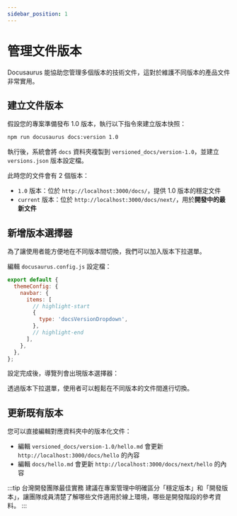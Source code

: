 ```yaml
---
sidebar_position: 1
---
```


# 管理文件版本

Docusaurus 能協助您管理多個版本的技術文件，這對於維護不同版本的產品文件非常實用。

## 建立文件版本

假設您的專案準備發布 1.0 版本，執行以下指令來建立版本快照：

```bash
npm run docusaurus docs:version 1.0
```

執行後，系統會將 `docs` 資料夾複製到 `versioned_docs/version-1.0`，並建立 `versions.json` 版本設定檔。

此時您的文件會有 2 個版本：

- `1.0` 版本：位於 `http://localhost:3000/docs/`，提供 1.0 版本的穩定文件
- `current` 版本：位於 `http://localhost:3000/docs/next/`，用於**開發中的最新文件**

## 新增版本選擇器

為了讓使用者能方便地在不同版本間切換，我們可以加入版本下拉選單。

編輯 `docusaurus.config.js` 設定檔：

```js title="docusaurus.config.js"
export default {
  themeConfig: {
    navbar: {
      items: [
        // highlight-start
        {
          type: 'docsVersionDropdown',
        },
        // highlight-end
      ],
    },
  },
};
```

設定完成後，導覽列會出現版本選擇器：

透過版本下拉選單，使用者可以輕鬆在不同版本的文件間進行切換。

## 更新既有版本

您可以直接編輯對應資料夾中的版本化文件：

- 編輯 `versioned_docs/version-1.0/hello.md` 會更新 `http://localhost:3000/docs/hello` 的內容
- 編輯 `docs/hello.md` 會更新 `http://localhost:3000/docs/next/hello` 的內容

:::tip 台灣開發團隊最佳實務
建議在專案管理中明確區分「穩定版本」和「開發版本」，讓團隊成員清楚了解哪些文件適用於線上環境，哪些是開發階段的參考資料。
:::